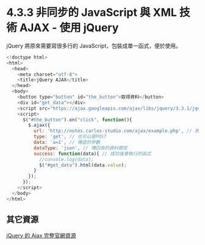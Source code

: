 # 4.3.3 非同步的 JavaScript 與 XML 技術 AJAX - 使用 jQuery

jQuery 將原來需要寫很多行的 JavaScript，包裝成單一函式，便於使用。

```js
<!doctype html>
<html>
  <head>
    <meta charset="utf-8">
    <title>jQuery AJAX</title>
  </head>
  <body>
    <button type="button" id="the_button">取得資料</button>
    <div id="get_data"></div>
    <script src="https://ajax.googleapis.com/ajax/libs/jquery/3.3.1/jquery.min.js"></script>
    <script>
      $("#the_button").on("click", function(){
        $.ajax({
          url: 'http://notes.carlos-studio.com/ajax/example.php', // 將資料傳送出去的網址
          type: 'get', // 也可以是POST
          data: 'a=1', // 傳遞的參數
          dataType: 'json', // 傳回來的資料類型
          success: function(data){ // 成功後會執行的函式
            //console.log(data);
            $("#get_data").html(data.value);
          }
        });
      });
    </script>
  </body>
</html>
```

## 其它資源

[jQuery 的 Ajax 完整官網資源](http://api.jquery.com/jQuery.ajax/)

